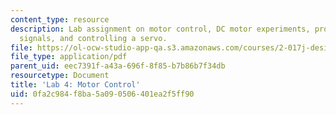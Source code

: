 ```yaml
---
content_type: resource
description: Lab assignment on motor control, DC motor experiments, processing encoder
  signals, and controlling a servo.
file: https://ol-ocw-studio-app-qa.s3.amazonaws.com/courses/2-017j-design-of-electromechanical-robotic-systems-fall-2009/0fa2c984f8ba5a090506401ea2f5ff90_MIT2_017JF09_slides4.pdf
file_type: application/pdf
parent_uid: eec7391f-a43a-696f-8f85-b7b86b7f34db
resourcetype: Document
title: 'Lab 4: Motor Control'
uid: 0fa2c984-f8ba-5a09-0506-401ea2f5ff90
---
```

